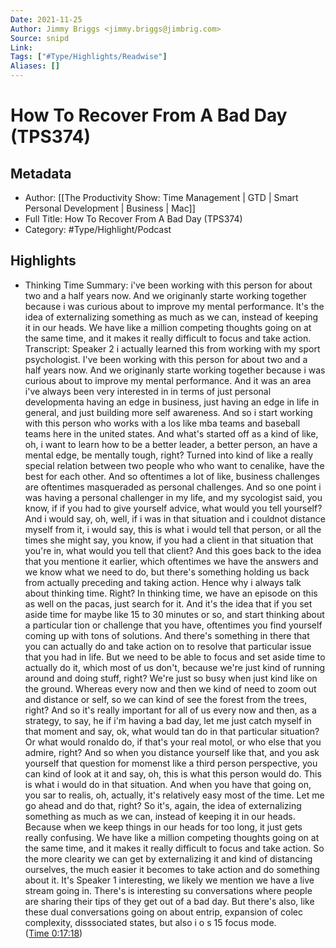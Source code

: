 ```yaml
---
Date: 2021-11-25
Author: Jimmy Briggs <jimmy.briggs@jimbrig.com>
Source: snipd
Link: 
Tags: ["#Type/Highlights/Readwise"]
Aliases: []
---
```

# How To Recover From A Bad Day (TPS374)

## Metadata
- Author: [[The Productivity Show: Time Management | GTD | Smart Personal Development | Business | Mac]]
- Full Title: How To Recover From A Bad Day (TPS374)
- Category: #Type/Highlight/Podcast

## Highlights
- Thinking Time
  Summary:
  i've been working with this person for about two and a half years now. And we originanly starte working together because i was curious about to improve my mental performance. It's the idea of externalizing something as much as we can, instead of keeping it in our heads. We have like a million competing thoughts going on at the same time, and it makes it really difficult to focus and take action.
  Transcript:
  Speaker 2
  i actually learned this from working with my sport psychologist. I've been working with this person for about two and a half years now. And we originanly starte working together because i was curious about to improve my mental performance. And it was an area i've always been very interested in in terms of just personal developmenta having an edge in business, just having an edge in life in general, and just building more self awareness. And so i start working with this person who works with a los like mba teams and baseball teams here in the united states. And what's started off as a kind of like, oh, i want to learn how to be a better leader, a better person, an have a mental edge, be mentally tough, right? Turned into kind of like a really special relation between two people who who want to cenalike, have the best for each other. And so oftentimes a lot of like, business challenges are oftentimes masqueraded as personal challenges. And so one point i was having a personal challenger in my life, and my sycologist said, you know, if if you had to give yourself advice, what would you tell yourself? And i would say, oh, well, if i was in that situation and i couldnot distance myself from it, i would say, this is what i would tell that person, or all the times she might say, you know, if you had a client in that situation that you're in, what would you tell that client? And this goes back to the idea that you mentione it earlier, which oftentimes we have the answers and we know what we need to do, but there's something holding us back from actually preceding and taking action. Hence why i always talk about thinking time. Right? In thinking time, we have an episode on this as well on the pacas, just search for it. And it's the idea that if you set aside time for maybe like 15 to 30 minutes or so, and start thinking about a particular tion or challenge that you have, oftentimes you find yourself coming up with tons of solutions. And there's something in there that you can actually do and take action on to resolve that particular issue that you had in life. But we need to be able to focus and set aside time to actually do it, which most of us don't, because we're just kind of running around and doing stuff, right? We're just so busy when just kind like on the ground. Whereas every now and then we kind of need to zoom out and distance or self, so we can kind of see the forest from the trees, right? And so it's really important for all of us every now and then, as a strategy, to say, he if i'm having a bad day, let me just catch myself in that moment and say, ok, what would tan do in that particular situation? Or what would ronaldo do, if that's your real motol, or who else that you admire, right? And so when you distance yourself like that, and you ask yourself that question for momenst like a third person perspective, you can kind of look at it and say, oh, this is what this person would do. This is what i would do in that situation. And when you have that going on, you sar to realis, oh, actually, it's relatively easy most of the time. Let me go ahead and do that, right? So it's, again, the idea of externalizing something as much as we can, instead of keeping it in our heads. Because when we keep things in our heads for too long, it just gets really confusing. We have like a million competing thoughts going on at the same time, and it makes it really difficult to focus and take action. So the more clearity we can get by externalizing it and kind of distancing ourselves, the much easier it becomes to take action and do something about it. It's
  Speaker 1
  interesting, we likely we mention we have a live stream going in. There's is interesting su conversations where people are sharing their tips of they get out of a bad day. But there's also, like these dual conversations going on about entrip, expansion of colec complexity, disssociated states, but also i o s 15 focus mode. ([Time 0:17:18](https://share.snipd.com/snip/187dfd38-de35-49d0-9b6f-5d0a568e0f8c))
